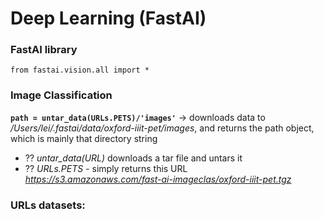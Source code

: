 # Deep Learning (FastAI)

### FastAI library

`from fastai.vision.all import *`


### Image Classification
**`path = untar_data(URLs.PETS)/'images'`** -> downloads data to */Users/lei/.fastai/data/oxford-iiit-pet/images*, and returns the path object, which is mainly that directory string
- ⁇ *untar_data(URL)* downloads a tar file and untars it 
- ⁇ *URLs.PETS* - simply returns this URL *https://s3.amazonaws.com/fast-ai-imageclas/oxford-iiit-pet.tgz*


### URLs datasets:
